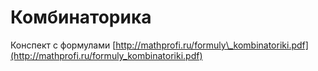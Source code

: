 # Комбинаторика

Конспект с формулами [http://mathprofi.ru/formuly\_kombinatoriki.pdf](http://mathprofi.ru/formuly_kombinatoriki.pdf)




